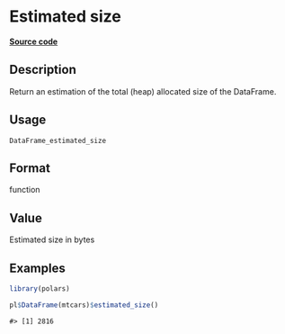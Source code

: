 
# Estimated size

[**Source code**](https://github.com/pola-rs/r-polars/tree/53c7d964901ed4a019998e89aff8c6d44691d793/R/#L)

## Description

Return an estimation of the total (heap) allocated size of the
DataFrame.

## Usage

<pre><code class='language-R'>DataFrame_estimated_size
</code></pre>

## Format

function

## Value

Estimated size in bytes

## Examples

``` r
library(polars)

pl$DataFrame(mtcars)$estimated_size()
```

    #> [1] 2816
